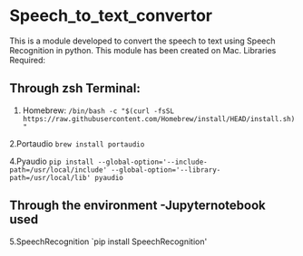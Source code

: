 # Speech_to_text_convertor
This is a module developed to convert the speech to text using Speech Recognition in python.
This module has been created on Mac.
Libraries Required:

## Through zsh Terminal:
1. Homebrew: 
`/bin/bash -c "$(curl -fsSL https://raw.githubusercontent.com/Homebrew/install/HEAD/install.sh)"`

2.Portaudio
`brew install portaudio`

4.Pyaudio
`pip install --global-option='--include-path=/usr/local/include' --global-option='--library-path=/usr/local/lib' pyaudio`

## Through the environment -Jupyternotebook used
5.SpeechRecognition
`pip install SpeechRecognition'

